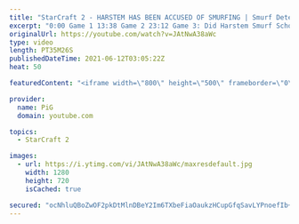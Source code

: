 ```yaml
---
title: "StarCraft 2 - HARSTEM HAS BEEN ACCUSED OF SMURFING | Smurf Detective #3"
excerpt: "0:00 Game 1 13:38 Game 2 23:12 Game 3: Did Harstem Smurf School Bronze League?   🔥New Community Submission Series: SMURF DETECTIVE! So you think you have faced a Smurf. Send in your replay to RateMyStarCraft@gmail.com with your ign, league, tier and server (e.g. Serral Plat 1 NA) and PiG will investigate"
originalUrl: https://youtube.com/watch?v=JAtNwA38aWc
type: video
length: PT35M26S
publishedDateTime: 2021-06-12T03:05:22Z
heat: 50

featuredContent: "<iframe width=\"800\" height=\"500\" frameborder=\"0\" src=\"https://www.youtube.com/embed/JAtNwA38aWc\" allow=\"accelerometer; autoplay; encrypted-media; gyroscope; picture-in-picture\" allowfullscreen></iframe>"

provider:
  name: PiG
  domain: youtube.com

topics:
  - StarCraft 2

images:
  - url: https://i.ytimg.com/vi/JAtNwA38aWc/maxresdefault.jpg
    width: 1280
    height: 720
    isCached: true

secured: "ocNhluQBoZwOF2pkDtMlnDBeY2Im6TXbeFiaOaukzHCupGfqSavLYPnoefIb+Oswub5QhgVssBzsetF9Kjnv2NCl+Lsr9XPO6X3Q3R/2icHGptgIdxOQb9U+1es3LlVv+anDEZG385C1Y9TFzL0BZ/prYQHIoOn1hlTSxHMNpGNqoSBsO1F7MX38Kl/cJF0iKfyUmhq8IazPKDifLQ2SjxrCAwaVwPv3XzA3a5zZ6Fwd2rCLA0ViHVausKpOxiGs5TVfMS/SyN+TE7qoVjUzoWTx3USj8OPqLc0bYXixHErMTXZ72yMU7Pysd5JC8XoDOH+QCL0+nsMDdodRmRQkykeobCPVDfj4tnChU0dlaxJf5b6JdFxDlSdj+jy7Uc1mwURcisxLvO3+a4GnM6g6WWrD66r7uFphGAu83fcIum8=;+8OQ6qnw/zzePUg1oKNNVw=="
---
```


